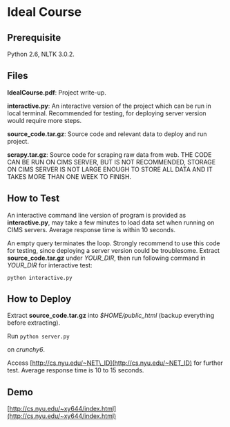 Ideal Course
============

Prerequisite
------------
Python 2.6, NLTK 3.0.2.

Files
-----
**IdealCourse.pdf**: Project write-up.

**interactive.py**: An interactive version of the project which can be run in local terminal. Recommended for testing, for deploying server version would require more steps.

**source_code.tar.gz**: Source code and relevant data to deploy and run project.

**scrapy.tar.gz**: Source code for scraping raw data from web. THE CODE CAN BE RUN ON CIMS SERVER, BUT IS NOT RECOMMENDED, STORAGE ON CIMS SERVER IS NOT LARGE ENOUGH TO STORE ALL DATA AND IT TAKES MORE THAN ONE WEEK TO FINISH.

How to Test
-----------
An interactive command line version of program is provided as **interactive.py**, may take a few minutes to load data set when running on CIMS servers. Average response time is within 10 seconds.

An empty query terminates the loop. Strongly recommend to use this code for testing, since deploying a server version could be troublesome. Extract **source_code.tar.gz** under *YOUR_DIR*, then run following command in *YOUR_DIR* for interactive test:

```python interactive.py```

How to Deploy
-------------
Extract **source_code.tar.gz** into *$HOME/public_html* (backup everything before extracting).

Run
```python server.py```

on *crunchy6*.

Access [http://cs.nyu.edu/~NET\_ID](http://cs.nyu.edu/~NET_ID) for further test. Average response time is 10 to 15 seconds.

Demo
----
[http://cs.nyu.edu/~xy644/index.html](http://cs.nyu.edu/~xy644/index.html)
